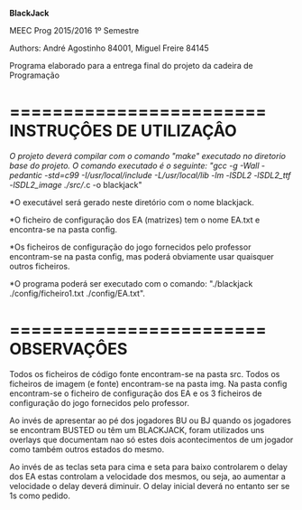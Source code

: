 **BlackJack**

MEEC Prog 2015/2016 1º Semestre

Authors: André Agostinho 84001, Miguel Freire 84145

Programa elaborado para a entrega final do projeto da cadeira de Programação

========================
INSTRUÇÔES DE UTILIZAÇÂO
========================
*O projeto deverá compilar com o comando "make" executado no diretorio base do projeto. O comando executado é o seguinte: "gcc -g -Wall -pedantic -std=c99 -I/usr/local/include -L/usr/local/lib -lm -lSDL2 -lSDL2_ttf -lSDL2_image ./src/*.c -o blackjack"

*O executável será gerado neste diretório com o nome blackjack. 

*O ficheiro de configuração dos EA (matrizes) tem o nome EA.txt e encontra-se na pasta config.

*Os ficheiros de configuração do jogo fornecidos pelo professor encontram-se na pasta config, mas poderá obviamente usar quaisquer outros ficheiros.

*O programa poderá ser executado com o comando: "./blackjack ./config/ficheiro1.txt ./config/EA.txt".

========================
OBSERVAÇÔES
========================
Todos os ficheiros de código fonte encontram-se na pasta src.
Todos os ficheiros de imagem (e fonte) encontram-se na pasta img.
Na pasta config encontram-se o ficheiro de configuração dos EA e os 3 ficheiros de configuração do jogo fornecidos pelo professor.

Ao invés de apresentar ao pé dos jogadores BU ou BJ quando os jogadores se encontram BUSTED ou têm um BLACKJACK, foram utilizados uns overlays que documentam nao só estes dois acontecimentos de um jogador como também outros estados do mesmo.

Ao invés de as teclas seta para cima e seta para baixo controlarem o delay dos EA estas controlam a velocidade dos mesmos, ou seja, ao aumentar a velocidade o delay deverá diminuir. O delay inicial deverá no entanto ser se 1s como pedido.

